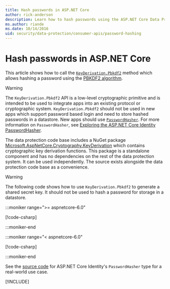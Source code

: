 ```yaml
---
title: Hash passwords in ASP.NET Core
author: rick-anderson
description: Learn how to hash passwords using the ASP.NET Core Data Protection APIs.
ms.author: riande
ms.date: 10/14/2016
uid: security/data-protection/consumer-apis/password-hashing
---
```


# Hash passwords in ASP.NET Core

This article shows how to call the [`KeyDerivation.Pbkdf2`](/dotnet/api/microsoft.aspnetcore.cryptography.keyderivation.keyderivation.pbkdf2) method which allows hashing a password using the [PBKDF2 algorithm](https://tools.ietf.org/html/rfc2898#section-5.2).

> [!WARNING]
> The `KeyDerivation.Pbkdf2` API is a low-level cryptographic primitive and is intended to be used to integrate apps into an existing protocol or cryptographic system. `KeyDerivation.Pbkdf2` should not be used in new apps which support password based login and need to store hashed passwords in a datastore. New apps should use [`PasswordHasher`](/dotnet/api/microsoft.aspnetcore.identity.passwordhasher-1). For more information on `PasswordHasher`, see [Exploring the ASP.NET Core Identity PasswordHasher](https://andrewlock.net/exploring-the-asp-net-core-identity-passwordhasher/).

The data protection code base includes a NuGet package [Microsoft.AspNetCore.Cryptography.KeyDerivation](https://www.nuget.org/packages/Microsoft.AspNetCore.Cryptography.KeyDerivation/) which contains cryptographic key derivation functions. This package is a standalone component and has no dependencies on the rest of the data protection system. It can be used independently. The source exists alongside the data protection code base as a convenience.

> [!WARNING]
> The following code shows how to use `KeyDerivation.Pbkdf2` to  generate a shared secret key. It should not be used to hash a password for storage in a datastore.

<!-- See https://github.com/dotnet/AspNetCore.Docs/pull/26253#issuecomment-1187984822 for detailed reasoning -->

:::moniker range=">= aspnetcore-6.0"

[!code-csharp[](password-hashing/samples/6.x/passwordhasher.cs)]

:::moniker-end

:::moniker range="< aspnetcore-6.0"

[!code-csharp[](password-hashing/samples/5.x/passwordhasher.cs)]

:::moniker-end

See the [source code](https://github.com/dotnet/AspNetCore/blob/main/src/Identity/Extensions.Core/src/PasswordHasher.cs) for ASP.NET Core Identity's `PasswordHasher` type for a real-world use case.

[!INCLUDE[](~/includes/aspnetcore-repo-ref-source-links.md)]
